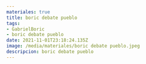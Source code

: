 ```yaml
---
materiales: true
title: boric debate pueblo
tags:
- GabrielBoric
- boric debate pueblo
date: 2021-11-01T23:18:24.135Z
image: /media/materiales/boric debate pueblo.jpeg
descripcion: boric debate pueblo
---
```

